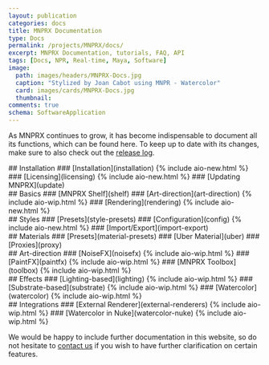```yaml
---
layout: publication
categories: docs
title: MNPRX Documentation
type: Docs
permalink: /projects/MNPRX/docs/
excerpt: MNPRX Documentation, tutorials, FAQ, API
tags: [Docs, NPR, Real-time, Maya, Software]
image:
  path: images/headers/MNPRX-Docs.jpg
  caption: "Stylized by Joan Cabot using MNPR - Watercolor"
  card: images/cards/MNPRX-Docs.jpg
  thumbnail:
comments: true
schema: SoftwareApplication
---
```


As MNPRX continues to grow, it has become indispensable to document all its functions, which can be found here. To keep up to date with its changes, make sure to also check out the [release log](./../release-log).

<div class="doc-element" markdown="1">
## Installation
### [Installation](installation) {% include aio-new.html %}
### [Licensing](licensing) {% include aio-new.html %}
### [Updating MNPRX](update)
</div>


<div class="doc-element top-1" markdown="1">
## Basics
### [MNPRX Shelf](shelf)
### [Art-direction](art-direction) {% include aio-wip.html %}
### [Rendering](rendering) {% include aio-new.html %}
</div>

<div class="doc-element" markdown="1">
## Styles
### [Presets](style-presets)
### [Configuration](config) {% include aio-new.html %}
### [Import/Export](import-export)
</div>

<div class="doc-element" markdown="1">
## Materials
### [Presets](material-presets)
### [Uber Material](uber)
### [Proxies](proxy)
</div>

<div class="doc-element" markdown="1">
## Art-direction
### [NoiseFX](noisefx) {% include aio-wip.html %}
### [PaintFX](paintfx) {% include aio-wip.html %}
### [MNPRX Toolbox](toolbox) {% include aio-wip.html %}
</div>

<div class="doc-element" markdown="1">
## Effects
### [Lighting-based](lighting) {% include aio-wip.html %}
### [Substrate-based](substrate) {% include aio-wip.html %}
### [Watercolor](watercolor) {% include aio-wip.html %}
</div>

<div class="doc-element" markdown="1">
## Integrations
### [External Renderer](external-renderers) {% include aio-wip.html %}
### [Watercolor in Nuke](watercolor-nuke) {% include aio-wip.html %}
</div>


We would be happy to include further documentation in this website, so do not hesitate to [contact us](/about) if you wish to have further clarification on certain features.
